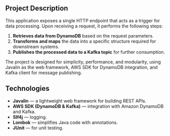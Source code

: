 ## Project Description

This application exposes a single HTTP endpoint that acts as a trigger for data processing. Upon receiving a request, it performs the following steps:

1. **Retrieves data from DynamoDB** based on the request parameters.
2. **Transforms and maps** the data into a specific structure required for downstream systems.
3. **Publishes the processed data to a Kafka topic** for further consumption.

The project is designed for simplicity, performance, and modularity, using Javalin as the web framework, AWS SDK for DynamoDB integration, and Kafka client for message publishing.

## Technologies

- **Javalin** — a lightweight web framework for building REST APIs.
- **AWS SDK (DynamoDB & Kafka)** — integration with Amazon DynamoDB and Kafka.
- **Slf4j** — logging.
- **Lombok** — simplifies Java code with annotations.
- **JUnit** — for unit testing.